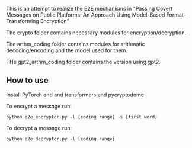 This is an attempt to realize the E2E mechanisms in "Passing Covert Messages on Public Platforms: An Approach Using Model-Based Format-Transforming Encryption"

The crypto folder contains necessary modules for encryption/decryption.

The arthm_coding folder contains modules for arithmatic decoding/encoding and the model used for them.

THe gpt2_arthm_coding folder contains the version using gpt2.

## How to use

Install PyTorch and and transformers and pycryptodome

To encrypt a message run:
```
python e2e_encryptor.py -l [coding range] -s [first word]
```

To decrypt a message run:
```
python e2e_decryptor.py -l [coding range]
```

